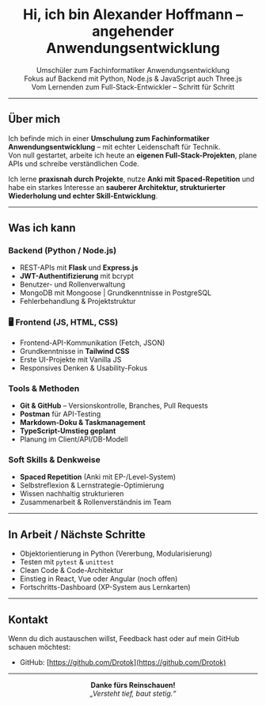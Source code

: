 
<h1 align="center"> Hi, ich bin Alexander Hoffmann – angehender Anwendungsentwicklung</h1>

<p align="center">
   Umschüler zum Fachinformatiker Anwendungsentwicklung <br>
   Fokus auf Backend mit Python, Node.js & JavaScript auch Three.js <br>
   Vom Lernenden zum Full-Stack-Entwickler – Schritt für Schritt
</p>

---

##  Über mich

Ich befinde mich in einer **Umschulung zum Fachinformatiker Anwendungsentwicklung** – mit echter Leidenschaft für Technik.  
Von null gestartet, arbeite ich heute an **eigenen Full-Stack-Projekten**, plane APIs und schreibe verständlichen Code.

Ich lerne **praxisnah durch Projekte**, nutze **Anki mit Spaced-Repetition** und habe ein starkes Interesse an **sauberer Architektur, strukturierter Wiederholung und echter Skill-Entwicklung**.

---

##  Was ich kann

###  Backend (Python / Node.js)

- REST-APIs mit **Flask** und **Express.js**
- **JWT-Authentifizierung** mit bcrypt
- Benutzer- und Rollenverwaltung
- MongoDB mit Mongoose | Grundkenntnisse in PostgreSQL
- Fehlerbehandlung & Projektstruktur

### 🖥 Frontend (JS, HTML, CSS)

- Frontend-API-Kommunikation (Fetch, JSON)
- Grundkenntnisse in **Tailwind CSS**
- Erste UI-Projekte mit Vanilla JS
- Responsives Denken & Usability-Fokus

###  Tools & Methoden

- **Git & GitHub** – Versionskontrolle, Branches, Pull Requests
- **Postman** für API-Testing
- **Markdown-Doku & Taskmanagement**
- **TypeScript-Umstieg geplant**
- Planung im Client/API/DB-Modell

###  Soft Skills & Denkweise

-  **Spaced Repetition** (Anki mit EP-/Level-System)
-  Selbstreflexion & Lernstrategie-Optimierung
-  Wissen nachhaltig strukturieren
-  Zusammenarbeit & Rollenverständnis im Team

---

##  In Arbeit / Nächste Schritte

-  Objektorientierung in Python (Vererbung, Modularisierung)
-  Testen mit `pytest` & `unittest`
-  Clean Code & Code-Architektur
-  Einstieg in React, Vue oder Angular (noch offen)
-  Fortschritts-Dashboard (XP-System aus Lernkarten)

---

##  Kontakt

Wenn du dich austauschen willst, Feedback hast oder auf mein GitHub schauen möchtest:

- GitHub: [https://github.com/Drotok](https://github.com/Drotok)


---

<div align="center">
  <strong>Danke fürs Reinschauen! </strong><br/>
  <em>„Versteht tief, baut stetig.“</em>
</div>

